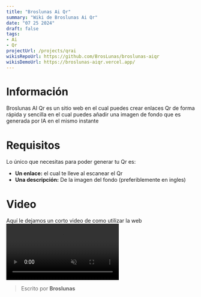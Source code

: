 ```yaml
---
title: "Broslunas Ai Qr"
summary: "Wiki de Broslunas Ai Qr"
date: "07 25 2024"
draft: false
tags:
- Ai
- Qr
projectUrl: /projects/qrai
wikisRepoUrl: https://github.com/BrosLunas/broslunas-aiqr
wikisDemoUrl: https://broslunas-aiqr.vercel.app/
---
```

# Información
Broslunas AI Qr es un sitio web en el cual puedes crear enlaces Qr de forma rápida y sencilla en el cual puedes añadir una imagen de fondo que es generada por IA en el mismo instante

# Requisitos
Lo único que necesitas para poder generar tu Qr es:
<ul>
    <li><b>Un enlace:</b> el cual te lleve al escanear el Qr</li>
    <li><b>Una descripción:</b> De la imagen del fondo (preferiblemente en ingles)</li>
</ul>

# Video
Aquí le dejamos un corto video de como utilizar la web
<video class="container video" style="" controls muted>
    <source src="/assets/video/web/aiqr.mp4" type="video/mp4">
</video>

> Escrito por **Broslunas**
